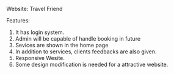 
Website: Travel Friend


Features:
1. It has login system. 
2. Admin will be capable of handle booking in future
3. Sevices are shown in the home page
4. In addition to services, clients feedbacks are also given. 
5. Responsive Wesite. 
6. Some design modification is needed for a attractive website. 
